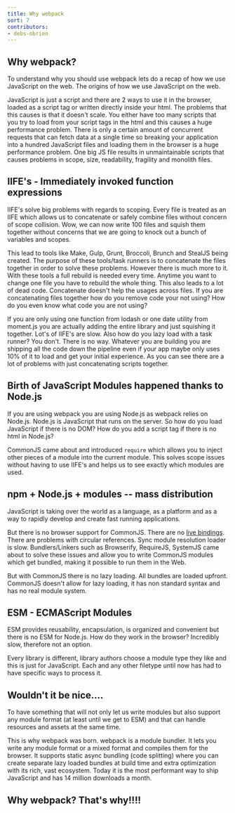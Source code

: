 ```yaml
---
title: Why webpack
sort: 7
contributors:
- debs-obrien
---
```


## Why webpack?

To understand why you should use webpack lets do a recap of how we use JavaScript on the web. The origins of how we use JavaScript on the web. 

JavaScript is just a script and there are 2 ways to use it in the browser, loaded as a script tag or written directly inside your html. The problems that this causes is that it doesn't scale. You either have too many scripts that you try to load from your script tags in the html and this causes a huge performance problem. There is only a certain amount of concurrent requests that can fetch data at a single time so breaking your application into a hundred JavaScript files and loading them in the browser is a huge performance problem. One big JS file results in unmaintainable scripts that causes problems in scope, size, readability, fragility and monolith files.


## IIFE's - Immediately invoked function expressions

IIFE's solve big problems with regards to scoping. Every file is treated as an IIFE which allows us to concatenate or safely combine files without concern of scope collision. Wow, we can now write 100 files and squish them together without concerns that we are going to knock out a bunch of variables and scopes.

This lead to tools like Make, Gulp, Grunt, Broccoli, Brunch and StealJS being created. The purpose of these tools/task runners is to concatenate the files together in order to solve these problems. However there is much more to it. With these tools a full rebuild is needed every time. Anytime you want to change one file you have to rebuild the whole thing. This also leads to a lot of dead code. Concatenate doesn't help the usages across files. If you are concatenating files together how do you remove code your not using? How do you even know what code you are not using?

If you are only using one function from lodash or one date utility from moment.js you are actually adding the entire library and just squishing it together. Lot's of IIFE's are slow. Also how do you lazy load with a task runner? You don't. There is no way. Whatever you are building you are shipping all the code down the pipeline even if your app maybe only uses 10% of it to load and get your initial experience. As you can see there are a lot of problems with just concatenating scripts together.


## Birth of JavaScript Modules happened thanks to Node.js

If you are using webpack you are using Node.js as webpack relies on Node.js. Node.js is JavaScript that runs on the server. So how do you load JavaScript if there is no DOM? How do you add a script tag if there is no html in Node.js?

CommonJS came about and introduced `require` which allows you to inject other pieces of a module into the current module. This solves scope issues without having to use IIFE's and helps us to see exactly which modules are used.


## npm + Node.js + modules -- mass distribution

JavaScript is taking over the world as a language, as a platform and as a way to rapidly develop and create fast running applications. 

But there is no browser support for CommonJS. There are no [live bindings](https://medium.com/webpack/the-state-of-javascript-modules-4636d1774358). There are problems with circular references. Sync module resolution loader is slow. Bundlers/Linkers such as Browserify, RequireJS, SystemJS came about to solve these issues and allow you to write CommonJS modules which get bundled, making it possible to run them in the Web.

But with CommonJS there is no lazy loading. All bundles are loaded upfront. CommonJS doesn't allow for lazy loading, it has non standard syntax and has no real module system.


## ESM - ECMAScript Modules

ESM provides reusability, encapsulation, is organized and convenient but there is no ESM for Node.js. How do they work in the browser? Incredibly slow, therefore not an option.

Every library is different, library authors choose a module type they like and this is just for JavaScript. Each and any other filetype until now has had to have specific ways to process it. 


## Wouldn't it be nice….


To have something that will not only let us write modules but also support any module format (at least until we get to ESM) and that can handle resources and assets at the same time.

This is why webpack was born. webpack is a module bundler. It lets you write any module format or a mixed format and compiles them for the browser. It supports static async bundling (code splitting) where you can create separate lazy loaded bundles at build time and extra optimization with its rich, vast ecosystem. Today it is the most performant way to ship JavaScript and has 14 million downloads a month.


## Why webpack? That's why!!!!
